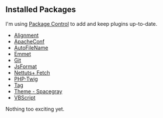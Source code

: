 ## Installed Packages

I'm using [Package Control][] to add and keep plugins up-to-date.

  - [Alignment](http://wbond.net/sublime_packages/alignment)
  - [ApacheConf](https://github.com/colinta/ApacheConf.tmLanguage)
  - [AutoFileName](https://github.com/BoundInCode/AutoFileName)
  - [Emmet](https://github.com/sergeche/emmet-sublime)
  - [Git](https://github.com/kemayo/sublime-text-2-git)
  - [JsFormat](https://github.com/jdc0589/JsFormat)
  - [Nettuts+ Fetch](http://net.tutsplus.com/articles/news/introducing-nettuts-fetch/)
  - [PHP-Twig](https://sublime.wbond.net/packages/PHP-Twig)
  - [Tag](https://github.com/SublimeText/Tag)
  - [Theme - Spacegray](https://github.com/kkga/spacegray)
  - [VBScript](https://sublime.wbond.net/packages/VBScript)

Nothing too exciting yet.

  [Package Control]: http://wbond.net/sublime_packages/package_control
